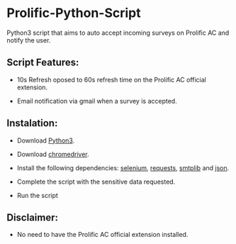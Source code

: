 # Prolific-Python-Script

Python3 script that aims to auto accept incoming surveys on Prolific AC and notify the user.


## Script Features:

- 10s Refresh oposed to 60s refresh time on the Prolific AC official extension.

- Email notification via gmail when a survey is accepted.


## Instalation:

- Download [Python3](https://www.python.org/downloads/).

- Download [chromedriver](https://chromedriver.chromium.org/downloads).

- Install the following dependencies: [selenium](https://pypi.org/project/selenium/), [requests](https://pypi.org/project/requests/), [smtplib](https://docs.python.org/3.4/library/smtplib.html) and [json](https://docs.python.org/3/library/json.html).

- Complete the script with the sensitive data requested.

- Run the script


## Disclaimer:

- No need to have the Prolific AC official extension installed.

